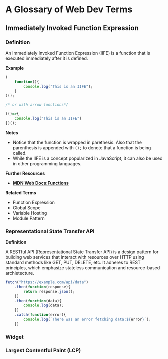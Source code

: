 # A Glossary of Web Dev Terms

## Immediately Invoked Function Expression

### Definition

An Immediately Invoked Function Expression (IIFE) is a function that is executed immediately after it is defined.

**Example**

```javascript
(
    function(){
        console.log("This is an IIFE");    
    }
)();

/* or with arrow functions*/

(()=>{
    console.log("This is an IIFE")
})();

```

**Notes**

- Notice that the function is wrapped in parethesis. Also that the parenthesis is appended with ``();`` to denote that a function is being called.
- While the IIFE is a concept popularized in JavaScript, it can also be used in other programming languages.

**Further Resources**

- [**MDN Web Docs:Functions**](https://developer.mozilla.org/en-US/docs/Web/JavaScript/Guide/Functions#immediately_invoked_function_expression)

**Related Terms**

- Function Expression
- Global Scope
- Variable Hosting
- Module Pattern

### Representational State Transfer API

**Definition**

A RESTful API (Representational State Transfer API) is a design pattern for building web services that interact
with resources over HTTP using standard methods like GET, PUT, DELETE, etc. It adheres to REST principles, which emphasize stateless
communication and resource-based archietecture.

```javascript
fetch("https://example.com/api/data")
    .then(function(response){
        return response.json();
    })
    .then(function(data){
        console.log(data);
    })
    .catch(function(error){
        console.log(`There was an error fetching data:${error}`);
    })
```

### Widget

### Largest Contentful Paint (LCP)
